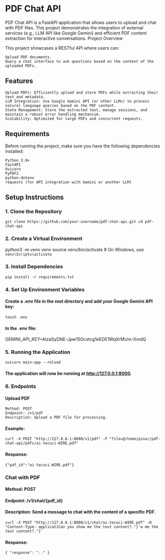 # PDF Chat API

PDF Chat API is a FastAPI application that allows users to upload and chat with PDF files. This project demonstrates the integration of external services (e.g., LLM API like Google Gemini) and efficient PDF content extraction for interactive conversations.
Project Overview

This project showcases a RESTful API where users can:

    Upload PDF documents.
    Query a chat interface to ask questions based on the content of the uploaded PDFs.

## Features

    Upload PDFs: Efficiently upload and store PDFs while extracting their text and metadata.
    LLM Integration: Use Google Gemini API (or other LLMs) to process natural language queries based on the PDF content.
    State Management: Store the extracted text, manage sessions, and maintain a robust error handling mechanism.
    Scalability: Optimized for large PDFs and concurrent requests.

## Requirements

Before running the project, make sure you have the following dependencies installed:

    Python 3.8+
    FastAPI
    Uvicorn
    PyPDF2
    python-dotenv
    requests (for API integration with Gemini or another LLM)

## Setup Instructions
### 1. Clone the Repository
`git clone https://github.com/your-username/pdf-chat-api.git
cd pdf-chat-api`
### 2. Create a Virtual Environment
python3 -m venv venv
source venv/bin/activate   # On Windows, use `venv\Scripts\activate`
### 3. Install Dependencies
`pip install -r requirements.txt`
### 4. Set Up Environment Variables
#### Create a .env file in the root directory and add your Google Gemini API key:
`touch .env`
#### In the .env file:
GEMINI_API_KEY=AIzaSyDNE-Jpw15Gcstcg1eEDE1WqXrMUm-XmdQ
### 5. Running the Application
`uvicorn main:app --reload`
#### The application will now be running at http://127.0.0.1:8000.
### 6. Endpoints
#### Upload PDF

    Method: POST   
    Endpoint: /v1/pdf    
    Description: Upload a PDF file for processing.  
#### Example:
`curl -X POST "http://127.0.0.1:8000/v1/pdf" -F "file=@/home/pinar/pdf-chat-api/pdfs/ai-tecuci-WIRE.pdf"`
#### Response:
`{"pdf_id":"ai-tecuci-WIRE.pdf"}  `
### Chat with PDF  
#### Method: POST  
#### Endpoint: /v1/chat/{pdf_id}  
#### Description: Send a message to chat with the content of a specific PDF.  
`curl -X POST "http://127.0.0.1:8000/v1/chat/ai-tecuci-WIRE.pdf" -H "Content-Type: applicatiCan you show me the text content?."}'w me the text content?."}'  `
#### Response:
`{
  "response": ".."
}`

